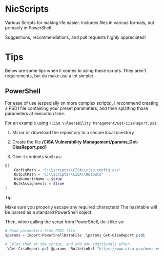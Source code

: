 # NicScripts

Various Scripts for making life easier. Includes files in various formats, but primarily in PowerShell.

Suggestions, recommendations, and pull requests highly appreciated!

  
  
# Tips
Below are some tips when it comes to using these scripts. They aren't requirements, but do make use a lot simpler.

## PowerShell
For ease of use (especially on more complex scripts), I recommend creating a PSD1 file containing your preset parameters, and then splatting those parameters at execution time.

  

For an example using `/CISA Vulnerability Management/Get-CisaReport.ps1`:

1. Mirror or download the repository to a secure local directory

2. Create the file **/CISA Vulnerability Management/params_Get-CisaReport.psd1**

3. Give it contents such as:

```powershell
@{
	ConfigPath = 'C:\\scripts\\CISA\\cisa_config.csv'
	OutputPath = 'C:\\scripts\\CISA\\Outputs'
	UseNumericName = $true
	BulkAssignments = $true
}
```

> [!TIP]
> Make sure you properly escape any required characters! The hashtable will be parsed as a standard PowerShell object.

Then, when calling the script from PowerShell, do it like so:
```powershell
# Read parameters from PSD1 file
$params = Import-PowerShellDataFile .\params_Get-CisaReport.psd1

# Splat them at the script, and add any additionals after.
.\Get-CisaReport.ps1 @params -BulletinUrl "https://www.cisa.gov/news-events/bulletins/sb24-331"
```